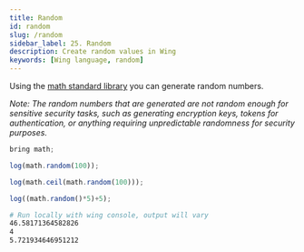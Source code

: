 ```yaml
---
title: Random
id: random
slug: /random
sidebar_label: 25. Random
description: Create random values in Wing
keywords: [Wing language, random]
---
```


Using the [math standard library](/docs/api/standard-library/math/api-reference) you can generate random numbers.

_Note: The random numbers that are generated are not random enough for sensitive security tasks, such as generating encryption keys, tokens for authentication, or anything requiring unpredictable randomness for security purposes._


```js playground example title="main.w"
bring math;

log(math.random(100));

log(math.ceil(math.random(100)));

log((math.random()*5)+5);

```

```bash title="Wing console output"
# Run locally with wing console, output will vary
46.58171364582826
4
5.721934646951212
```




